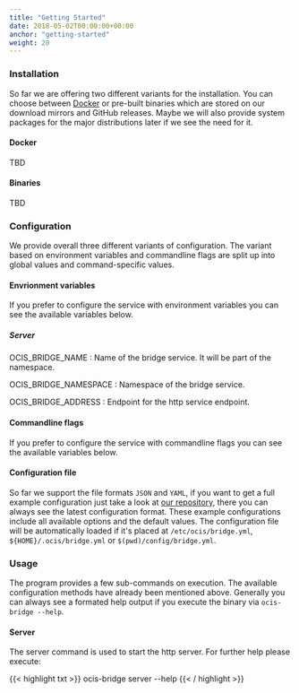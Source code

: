 ```yaml
---
title: "Getting Started"
date: 2018-05-02T00:00:00+00:00
anchor: "getting-started"
weight: 20
---
```


### Installation

So far we are offering two different variants for the installation. You can choose between [Docker](https://www.docker.com/) or pre-built binaries which are stored on our download mirrors and GitHub releases. Maybe we will also provide system packages for the major distributions later if we see the need for it.

#### Docker

TBD

#### Binaries

TBD

### Configuration

We provide overall three different variants of configuration. The variant based on environment variables and commandline flags are split up into global values and command-specific values.

#### Envrionment variables

If you prefer to configure the service with environment variables you can see the available variables below.

##### Server

OCIS_BRIDGE_NAME
: Name of the bridge service. It will be part of the namespace.

OCIS_BRIDGE_NAMESPACE
: Namespace of the bridge service.

OCIS_BRIDGE_ADDRESS
: Endpoint for the http service endpoint.

#### Commandline flags

If you prefer to configure the service with commandline flags you can see the available variables below.

#### Configuration file

So far we support the file formats `JSON` and `YAML`, if you want to get a full example configuration just take a look at [our repository](https://github.com/owncloud/ocis-bridge/tree/master/pkg/config), there you can always see the latest configuration format. These example configurations include all available options and the default values. The configuration file will be automatically loaded if it's placed at `/etc/ocis/bridge.yml`, `${HOME}/.ocis/bridge.yml` or `$(pwd)/config/bridge.yml`.

### Usage

The program provides a few sub-commands on execution. The available configuration methods have already been mentioned above. Generally you can always see a formated help output if you execute the binary via `ocis-bridge --help`.

#### Server

The server command is used to start the http server. For further help please execute:

{{< highlight txt >}}
ocis-bridge server --help
{{< / highlight >}}
